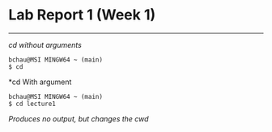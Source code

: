 # Lab Report 1 (Week 1)
---  

*cd without arguments*  
```
bchau@MSI MINGW64 ~ (main) 
$ cd

```
*cd With argument
```
bchau@MSI MINGW64 ~ (main)
$ cd lecture1

```
*Produces no output, but changes the cwd*
